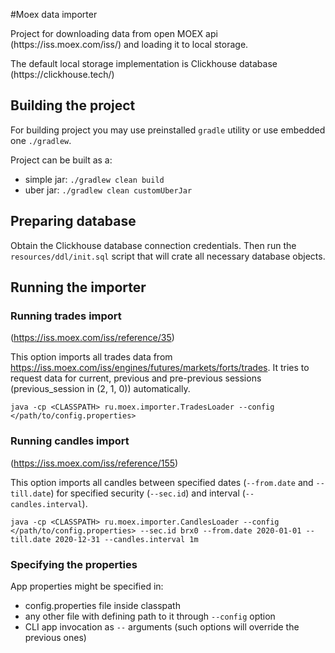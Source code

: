 #Moex data importer

<p>Project for downloading data from open MOEX api (https://iss.moex.com/iss/) and loading it to local storage.</p>
<p>The default local storage implementation is Clickhouse database (https://clickhouse.tech/)</p>

## Building the project

For building project you may use preinstalled `gradle` utility or use embedded one `./gradlew`.

Project can be built as a:
 - simple jar: `./gradlew clean build` 
 - uber jar: `./gradlew clean customUberJar`
 
## Preparing database
Obtain the Clickhouse database connection credentials. Then run the `resources/ddl/init.sql` script that will crate all necessary database objects.
 
## Running the importer

### Running trades import 
(https://iss.moex.com/iss/reference/35)

This option imports all trades data from https://iss.moex.com/iss/engines/futures/markets/forts/trades. It tries to request data for current, previous and pre-previous sessions (previous_session in (2, 1, 0)) automatically. 

`java -cp <CLASSPATH> ru.moex.importer.TradesLoader --config </path/to/config.properties>`

### Running candles import 
(https://iss.moex.com/iss/reference/155)

This option imports all candles between specified dates (`--from.date` and `--till.date`) for specified security (`--sec.id`) and interval (`--candles.interval`).

`java -cp <CLASSPATH> ru.moex.importer.CandlesLoader --config </path/to/config.properties> --sec.id brx0 --from.date 2020-01-01 --till.date 2020-12-31 --candles.interval 1m`

### Specifying the properties

App properties might be specified in:
 - config.properties file inside classpath
 - any other file with defining path to it through `--config` option
 - CLI app invocation as `--` arguments (such options will override the previous ones)